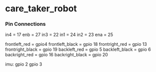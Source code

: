 # care_taker_robot


### Pin Connections 
in4 = 17
enb = 27
in3 = 22
in1 = 24
in2 = 23
ena = 25

frontleft_red = gpio4
frontleft_black = gpio 18
frontright_red = gpio 13
frontright_black = gpio 19
backleft_red = gpio 5
backleft_black = gpio 6
backright_red = gpio 16
backright_black = gpio 20

imu:
gpio 2
gpio 3